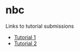 # nbc

Links to tutorial submissions

* [Tutorial 1](./tutorial1/README.md)
* [Tutorial 2](./tutorial2/README.md)